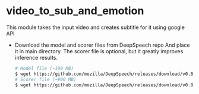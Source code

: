 # video_to_sub_and_emotion
This module takes the input video and creates subtitle for it using google API


* Download the model and scorer files from DeepSpeech repo And place it in main directory. The scorer file is optional, but it greatly improves inference results. 
    ```bash
    # Model file (~190 MB)
    $ wget https://github.com/mozilla/DeepSpeech/releases/download/v0.8.2/deepspeech-0.8.2-models.pbmm
    # Scorer file (~900 MB)
    $ wget https://github.com/mozilla/DeepSpeech/releases/download/v0.8.2/deepspeech-0.8.2-models.scorer
   
